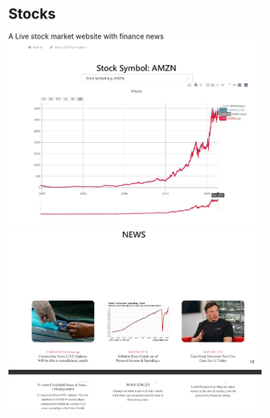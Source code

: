 # Stocks
A Live stock market website with finance news
![Stocks](https://github.com/mannan7/Stocks/blob/main/Screenshots/Stock.jpg)
![News](https://github.com/mannan7/Stocks/blob/main/Screenshots/News.jpg)
